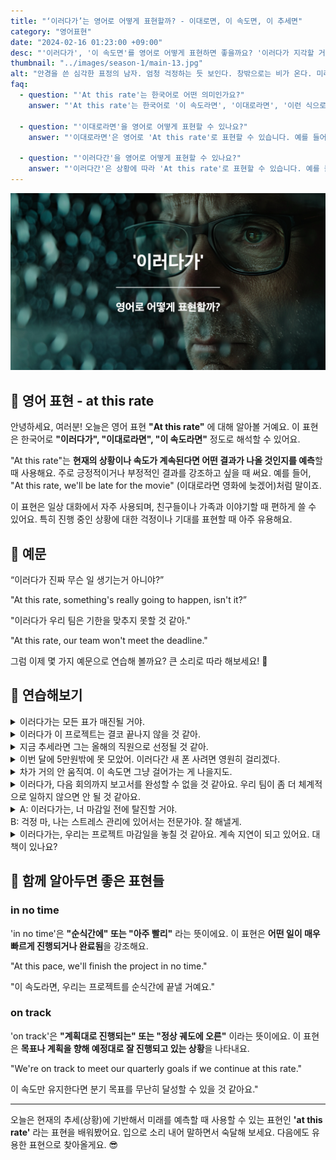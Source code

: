 ```yaml
---
title: "‘이러다가’는 영어로 어떻게 표현할까? - 이대로면, 이 속도면, 이 추세면"
category: "영어표현"
date: "2024-02-16 01:23:00 +09:00"
desc: "'이러다가', '이 속도면'를 영어로 어떻게 표현하면 좋을까요? '이러다가 지각할 거 같아', '이러다가 정말 큰일 날 것 같아' 등을 영어로 표현하는 법을 배워봅시다. 다양한 예문을 통해서 연습하고 본인의 표현으로 만들어 보세요."
thumbnail: "../images/season-1/main-13.jpg"
alt: "안경을 쓴 심각한 표정의 남자. 엄청 걱정하는 듯 보인다. 창밖으로는 비가 온다. 미래에 대해 걱정하는 분위기"
faq:
  - question: "'At this rate'는 한국어로 어떤 의미인가요?"
    answer: "'At this rate'는 한국어로 '이 속도라면', '이대로라면', '이런 식으로 계속된다면' 등으로 해석됩니다. 현재의 상황이나 진행 속도가 계속될 경우 예상되는 결과를 언급할 때 사용합니다."

  - question: "'이대로라면'을 영어로 어떻게 표현할 수 있나요?"
    answer: "'이대로라면'은 영어로 'At this rate'로 표현할 수 있습니다. 예를 들어, '이대로라면 내일까지 일을 끝내기 힘들 것 같아'는 'At this rate, it'll be difficult to finish the work by tomorrow'로 말할 수 있습니다."

  - question: "'이러다간'을 영어로 어떻게 표현할 수 있나요?"
    answer: "'이러다간'은 상황에 따라 'At this rate'로 표현할 수 있습니다. 예를 들어, '이러다간 시험에 떨어질 거야'는 'At this rate, you'll fail the exam'으로 말할 수 있습니다. 이는 현재 상황이 계속될 경우 예상되는 부정적인 결과를 강조합니다."
---
```


![이러다가 영어표현](../images/season-1/main-13.jpg)

## 🌟 영어 표현 - at this rate

안녕하세요, 여러분! 오늘은 영어 표현 **"At this rate"** 에 대해 알아볼 거예요. 이 표현은 한국어로 **"이러다가", "이대로라면", "이 속도라면"** 정도로 해석할 수 있어요.

"At this rate"는 **현재의 상황이나 속도가 계속된다면 어떤 결과가 나올 것인지를 예측**할 때 사용해요. 주로 긍정적이거나 부정적인 결과를 강조하고 싶을 때 써요. 예를 들어, "At this rate, we'll be late for the movie" (이대로라면 영화에 늦겠어)처럼 말이죠.

이 표현은 일상 대화에서 자주 사용되며, 친구들이나 가족과 이야기할 때 편하게 쓸 수 있어요. 특히 진행 중인 상황에 대한 걱정이나 기대를 표현할 때 아주 유용해요.

## 📖 예문

“이러다가 진짜 무슨 일 생기는거 아니야?”

"At this rate, something's really going to happen, isn't it?”

"이러다가 우리 팀은 기한을 맞추지 못할 것 같아."

"At this rate, our team won't meet the deadline."

그럼 이제 몇 가지 예문으로 연습해 볼까요? 큰 소리로 따라 해보세요! 🎉

## 💬 연습해보기

<details>
  <summary>이러다가는 모든 표가 매진될 거야.</summary>
  <span>At this rate, all the tickets will be sold out.</span>
</details>

<details>
 <summary>이러다가 이 프로젝트는 결코 끝나지 않을 것 같아.</summary>
  <span>At this rate, this project will never finish.</span>
</details>

<details>
  <summary>지금 추세라면 그는 올해의 직원으로 선정될 것 같아.</summary>
  <span>At this rate, he's going to be named Employee of the Year.</span>
</details>

<details>
  <summary>이번 달에 5만원밖에 못 모았어. 이러다간 새 폰 사려면 영원히 걸리겠다.</summary>
  <span>I've only saved $50 this month. At this rate, it'll <a href="/blog/in-english/010.take-a-while/">take forever</a> to afford that new phone</span>
</details>

<details>
  <summary>차가 거의 안 움직여. 이 속도면 그냥 걸어가는 게 나을지도.</summary>
  <span>The traffic is barely moving. At this rate, we <a href="/blog/in-english/003.might-as-well/">might as well</a> walk to the concert.</span>
</details>

<details>
  <summary>이러다가, 다음 회의까지 보고서를 완성할 수 없을 것 같아요. 우리 팀이 좀 더 체계적으로 일하지 않으면 안 될 것 같아요.</summary>
  <span>At this rate, we won't be able to finish the report by the next meeting. Our team needs to start working more systematically</span>
</details>

<details>
  <summary>A: 이러다가는, 너 마감일 전에 탈진할 거야.<br>
B: 걱정 마, 나는 스트레스 관리에 있어서는 전문가야. 잘 해낼게.</summary>
  <span>A: "At this rate, you're going to burn out before the deadline.<br>
B: Don't worry, I'm an expert at managing stress. I'll handle it.</span>
</details>

<details>
  <summary>이러다가는, 우리는 프로젝트 마감일을 놓칠 것 같아요. 계속 지연이 되고 있어요. 대책이 있나요?</summary>
  <span>At this rate, we're going to miss the project deadline. It keeps getting delayed. Do you have any plan?</span>
</details>

## 🤝 함께 알아두면 좋은 표현들

### in no time

'in no time'은 **"순식간에" 또는 "아주 빨리"** 라는 뜻이에요. 이 표현은 **어떤 일이 매우 빠르게 진행되거나 완료됨**을 강조해요.

"At this pace, we'll finish the project in no time."

"이 속도라면, 우리는 프로젝트를 순식간에 끝낼 거예요."

### on track

'on track'은 **"계획대로 진행되는" 또는 "정상 궤도에 오른"** 이라는 뜻이에요. 이 표현은 **목표나 계획을 향해 예정대로 잘 진행되고 있는 상황**을 나타내요.

"We're on track to meet our quarterly goals if we continue at this rate."

이 속도만 유지한다면 분기 목표를 무난히 달성할 수 있을 것 같아요."

---

오늘은 현재의 추세(상황)에 기반해서 미래를 예측할 때 사용할 수 있는 표현인 **'at this rate'** 라는 표현을 배워봤어요. 입으로 소리 내어 말하면서 숙달해 보세요. 다음에도 유용한 표현으로 찾아올게요. 😎

